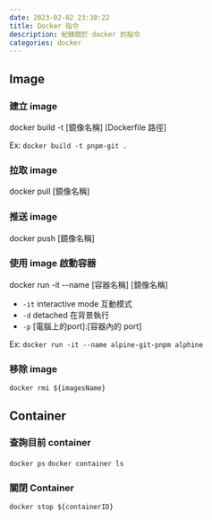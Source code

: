 ```yaml
---
date: 2023-02-02 23:30:22
title: Docker 指令
description: 紀錄關於 docker 的指令
categories: docker
---
```


## Image

### 建立 image

docker build -t [鏡像名稱]  [Dockerfile 路徑]

Ex: `docker build -t pnpm-git .`

### 拉取 image

docker pull  [鏡像名稱]

### 推送 image

docker push  [鏡像名稱]

### 使用 image 啟動容器

docker run -it --name [容器名稱]  [鏡像名稱]

- `-it` interactive mode 互動模式
- `-d` detached 在背景執行
- `-p` [電腦上的port]:[容器內的 port]

Ex: `docker run -it --name alpine-git-pnpm alphine`

### 移除 image

`docker rmi ${imagesName}`

## Container

### 查詢目前 container

`docker ps`
`docker container ls`

### 關閉 Container

`docker stop ${containerID}`
